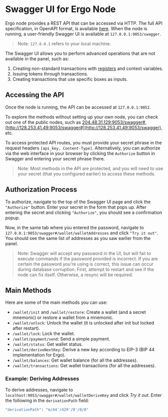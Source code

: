 # Swagger UI for Ergo Node

Ergo node provides a REST API that can be accessed via HTTP. The full API specification, in OpenAPI format, is available [here](https://github.com/ergoplatform/ergo/blob/master/src/main/resources/api/openapi.yaml). When the node is running, a user-friendly Swagger UI is available at `127.0.0.1:9053/swagger`.

> Note: `127.0.0.1` refers to your local machine.

The Swagger UI allows you to perform advanced operations that are not available in the panel, such as:

1. Creating non-standard transactions with [registers](registers.md) and context variables.
2. Issuing tokens through transactions.
3. Creating transactions that use specific boxes as inputs.

## Accessing the API

Once the node is running, the API can be accessed at `127.0.0.1:9052`. 

To explore the methods without setting up your own node, you can check out one of the public nodes, such as [204.48.31.129:9053/swagger#](http://204.48.31.129:9053/swagger#), [http://128.253.41.49:9053/swagger#](http://128.253.41.49:9053/swagger), etc. 

To access protected API routes, you must provide your secret phrase in the request headers `[api_key, Content-Type]`. Alternatively, you can authorize via the web interface in your browser by clicking the `Authorize` button in Swagger and entering your secret phrase there.

> Note: Most methods in the API are protected, and you will need to use your secret (that you configured earlier) to access these methods.

## Authorization Process

To authorize, navigate to the top of the Swagger UI page and click the `"Authorize"` button. Enter your secret in the form that pops up. After entering the secret and clicking `"Authorize"`, you should see a confirmation popup.

Now, in the same tab where you entered the password, navigate to `127.0.0.1:9053/swagger#/wallet/walletAddresses` and click `"Try it out"`. You should see the same list of addresses as you saw earlier from the panel.

> Note: Swagger will accept any password in the UI, but will fail to execute commands if the password provided is incorrect. If you are certain the password you're using is correct, this issue can occur during database corruption. First, attempt to restart and see if the node can fix itself. Otherwise, a resync will be required.

## Main Methods

Here are some of the main methods you can use:

- `/wallet/init` and `/wallet/restore`: Create a wallet (and a secret mnemonic) or restore a wallet from a mnemonic.
- `/wallet/unlock`: Unlock the wallet (it is unlocked after init but locked after restart).
- `/wallet/lock`: Lock the wallet.
- `/wallet/payment/send`: Send a simple payment.
- `/wallet/status`: Get wallet status.
- `/wallet/deriveNextKey`: Derive a new key according to EIP-3 (BIP 44 implementation for Ergo).
- `/wallet/balances`: Get wallet balance (for all the addresses).
- `/wallet/transactions`: Get wallet transactions (for all the addresses).

### Example: Deriving Addresses

To derive addresses, navigate to `localhost:9053/swagger#/wallet/walletDeriveKey` and click *Try it out*. Enter the following in the `derivationPath` field:

```bash
"derivationPath": "m/44'/429'/0'/0/0" 
```





